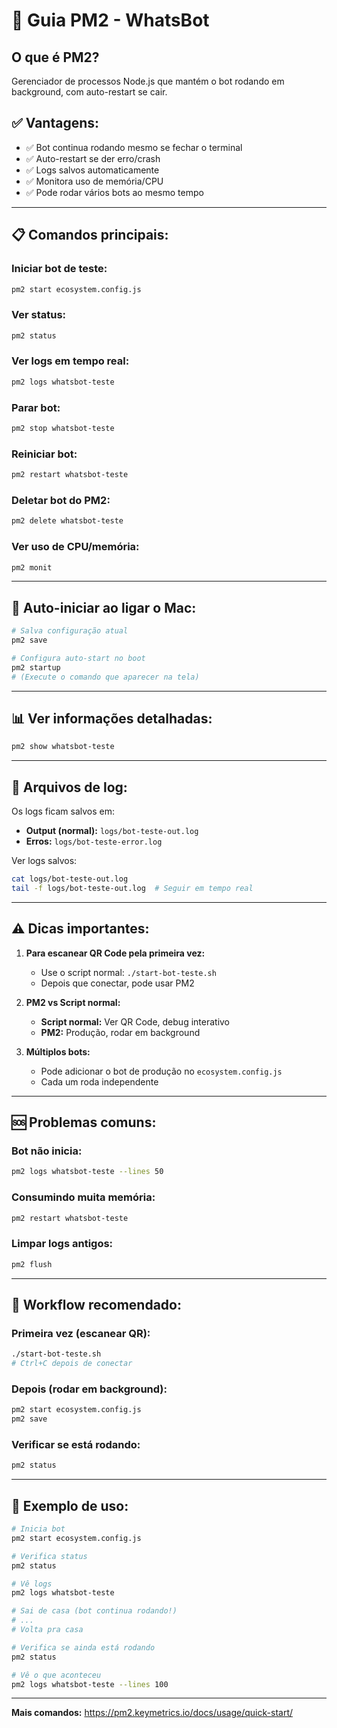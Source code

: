 # 🚀 Guia PM2 - WhatsBot

## O que é PM2?
Gerenciador de processos Node.js que mantém o bot rodando em background, com auto-restart se cair.

## ✅ Vantagens:
- ✅ Bot continua rodando mesmo se fechar o terminal
- ✅ Auto-restart se der erro/crash
- ✅ Logs salvos automaticamente
- ✅ Monitora uso de memória/CPU
- ✅ Pode rodar vários bots ao mesmo tempo

---

## 📋 Comandos principais:

### Iniciar bot de teste:
```bash
pm2 start ecosystem.config.js
```

### Ver status:
```bash
pm2 status
```

### Ver logs em tempo real:
```bash
pm2 logs whatsbot-teste
```

### Parar bot:
```bash
pm2 stop whatsbot-teste
```

### Reiniciar bot:
```bash
pm2 restart whatsbot-teste
```

### Deletar bot do PM2:
```bash
pm2 delete whatsbot-teste
```

### Ver uso de CPU/memória:
```bash
pm2 monit
```

---

## 🔄 Auto-iniciar ao ligar o Mac:

```bash
# Salva configuração atual
pm2 save

# Configura auto-start no boot
pm2 startup
# (Execute o comando que aparecer na tela)
```

---

## 📊 Ver informações detalhadas:

```bash
pm2 show whatsbot-teste
```

---

## 📝 Arquivos de log:

Os logs ficam salvos em:
- **Output (normal):** `logs/bot-teste-out.log`
- **Erros:** `logs/bot-teste-error.log`

Ver logs salvos:
```bash
cat logs/bot-teste-out.log
tail -f logs/bot-teste-out.log  # Seguir em tempo real
```

---

## ⚠️ Dicas importantes:

1. **Para escanear QR Code pela primeira vez:**
   - Use o script normal: `./start-bot-teste.sh`
   - Depois que conectar, pode usar PM2

2. **PM2 vs Script normal:**
   - **Script normal:** Ver QR Code, debug interativo
   - **PM2:** Produção, rodar em background

3. **Múltiplos bots:**
   - Pode adicionar o bot de produção no `ecosystem.config.js`
   - Cada um roda independente

---

## 🆘 Problemas comuns:

### Bot não inicia:
```bash
pm2 logs whatsbot-teste --lines 50
```

### Consumindo muita memória:
```bash
pm2 restart whatsbot-teste
```

### Limpar logs antigos:
```bash
pm2 flush
```

---

## 🎯 Workflow recomendado:

### Primeira vez (escanear QR):
```bash
./start-bot-teste.sh
# Ctrl+C depois de conectar
```

### Depois (rodar em background):
```bash
pm2 start ecosystem.config.js
pm2 save
```

### Verificar se está rodando:
```bash
pm2 status
```

---

## 📱 Exemplo de uso:

```bash
# Inicia bot
pm2 start ecosystem.config.js

# Verifica status
pm2 status

# Vê logs
pm2 logs whatsbot-teste

# Sai de casa (bot continua rodando!)
# ...
# Volta pra casa

# Verifica se ainda está rodando
pm2 status

# Vê o que aconteceu
pm2 logs whatsbot-teste --lines 100
```

---

**Mais comandos:** https://pm2.keymetrics.io/docs/usage/quick-start/
